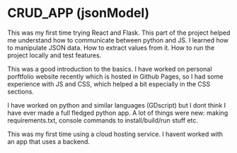 # CRUD_APP (jsonModel)

This was my first time trying React and Flask. This part of the project helped me understand how to communicate between python and JS. I learned how to manipulate JSON data. How to extract values from it. How to run the project locally and test features.

This was a good introduction to the basics. I have worked on personal porftfolio website recently which is hosted in Github Pages, so I had some experience with JS and CSS, which helped a bit especially in the CSS sections. 

I have worked on python and similar languages (GDscript) but I dont think I have ever made a full fledged python app. A lot of things were new: making requirements.txt, console commands to install/build/run stuff etc.

This was my first time using a cloud hosting service. I havent worked with an app that uses a backend.
